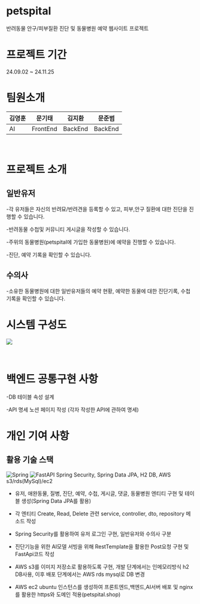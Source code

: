 # petspital
반려동물 안구/피부질환 진단 및 동물병원 예약 웹사이트 프로젝트

# 프로젝트 기간
24.09.02 ~ 24.11.25

# 팀원소개
|김영훈|문기태|김지환|문준범|
|----|----|----|----|
|AI|FrontEnd|BackEnd|BackEnd|

&nbsp;

# 프로젝트 소개
## 일반유저
-각 유저들은 자신의 반려묘/반려견을 등록할 수 있고, 피부,안구 질환에 대한 진단을 진행할 수 있습니다.

-반려동물 수첩및 커뮤니티 게시글을 작성할 수 있습니다.

-주위의 동물병원(petspital에 가입한 동물병원)에 예약을 진행할 수 있습니다.

-진단, 예약 기록을 확인할 수 있습니다.

## 수의사
-소유한 동물병원에 대한 일반유저들의 예약 현황, 예약한 동물에 대한 진단기록, 수첩기록을 확인할 수 있습니다.

# 시스템 구성도
<img src="https://github.com/user-attachments/assets/f28f2fb2-e5dc-4a96-8183-9c26fcc46d4b">

&nbsp;
# 백엔드 공통구현 사항
-DB 테이블 속성 설계

-API 명세 노션 페이지 작성 (각자 작성한 API에 관하여 명세)

# 개인 기여 사항
## 활용 기술 스택
![Spring](https://img.shields.io/badge/spring-%236DB33F.svg?style=for-the-badge&logo=spring&logoColor=white) ![FastAPI](https://img.shields.io/badge/FastAPI-005571?style=for-the-badge&logo=fastapi)  Spring Security, Spring Data JPA, H2 DB,  AWS s3/rds(MySql)/ec2

- 유저, 애완동물, 질병, 진단, 예약, 수첩, 게시글, 댓글, 동물병원 엔티티 구현 및 테이블 생성(Spring Data JPA를 활용)

- 각 엔티티 Create, Read, Delete 관련 service, controller, dto, repository 메소드 작성

- Spring Security를 활용하여 유저 로그인 구현, 일반유저와 수의사 구분

- 진단기능을 위한 AI모델 서빙을 위해 RestTemplate을 활용한 Post요청 구현 및 FastApi코드 작성
  
- AWS s3를 이미지 저장소로 활용하도록 구현, 개발 단계에서는 인메모리방식 h2 DB사용, 이후 배포 단계에서는 AWS rds mysql로 DB 변경

- AWS ec2 ubuntu 인스턴스를 생성하여 프론트엔드,백엔드,AI서버 배포 및 nginx를 활용한 https와 도메인 적용(petspital.shop)
